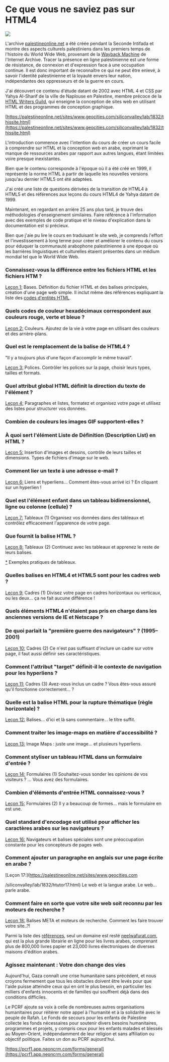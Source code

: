 # Ce que vous ne saviez pas sur HTML4

![](https://images.prismic.io/syntia/ZntVg5bWFbowe2vl_nablus.png?auto=format,compress?auto=compress,format)

L'archive [palestineonline.net](//palestineonline.net) a été créée pendant la Seconde Intifada et montre des aspects culturels palestiniens dans les premiers temps de l'histoire du World Wide Web, provenant de la [Wayback Machine](https://web.archive.org/) de l'Internet Archive. Tracer la présence en ligne palestinienne est une forme de résistance, de connexion et d'expression face à une occupation continue. Il est donc important de reconnaître ce qui ne peut être enlevé, à savoir l'identité palestinienne et la loyauté envers leur nation, indépendantes des oppresseurs et de la guerre en cours.

J'ai découvert ce contenu d'étude datant de 2002 avec HTML 4 et CSS par Yahya Al-Sharif de la ville de Naplouse en Palestine, membre précoce de la [HTML Writers Guild](https://hwg.org/resources/faqs/memberFAQ.html), qui enseigne la conception de sites web en utilisant HTML et des programmes de conception graphique.

[https://palestineonline.net/sites/www.geocities.com/siliconvalley/lab/1832/thissite.html](https://palestineonline.net/sites/www.geocities.com/siliconvalley/lab/1832/thissite.html)

L'introduction commence avec l'intention du cours de créer un cours facile à comprendre sur HTML et la conception web en arabe, exprimant le manque de ressources arabes par rapport aux autres langues, étant limitées voire presque inexistantes.

Bien que le contenu corresponde à l'époque où il a été créé en 1999, il représente la norme HTML à partir de laquelle les nouvelles versions jusqu'au dernier HTML5 ont été adaptées.

J'ai créé une liste de questions dérivées de la transition de HTML4 à HTML5 et des références aux leçons du cours HTML4 de Yahya datant de 1999.

Maintenant, en regardant en arrière 25 ans plus tard, je trouve des méthodologies d'enseignement similaires. Faire référence à l'information avec des exemples de code pratique et le niveau d'explication dans la documentation est si précieux.

Bien que j'aie pu lire le cours en traduisant le site web, je comprends l'effort et l'investissement à long terme pour créer et améliorer le contenu du cours pour éduquer la communauté arabophone palestinienne à une époque où les barrières linguistiques et culturelles étaient présentes dans un médium mondial tel que le World Wide Web.

### Connaissez-vous la différence entre les fichiers HTML et les fichiers HTM ?

[Leçon 1:](https://palestineonline.net/sites/www.geocities.com/siliconvalley/lab/1832/htutor01.html) Bases. Définition du fichier HTML et des balises principales, création d'une page web simple. Il inclut même des références expliquant la liste des [codes d'entités HTML](https://palestineonline.net/sites/www.geocities.com/siliconvalley/lab/1832/ampersnd.html).

### Quels codes de couleur hexadécimaux correspondent aux couleurs rouge, verte et bleue ?

[Leçon 2:](https://palestineonline.net/sites/www.geocities.com/siliconvalley/lab/1832/htutor02.html) Couleurs. Ajoutez de la vie à votre page en utilisant des couleurs et des arrière-plans.

### Quel est le remplacement de la balise <font> de HTML4 ?

"Il y a toujours plus d'une façon d'accomplir le même travail".

[Leçon 3:](https://palestineonline.net/sites/www.geocities.com/siliconvalley/lab/1832/htutor03.html) Polices. Contrôler les polices sur la page, choisir leurs types, tailles et formats.

### Quel attribut global HTML définit la direction du texte de l'élément ?

[Leçon 4:](https://palestineonline.net/sites/www.geocities.com/siliconvalley/lab/1832/htutor04.html) Paragraphes et listes, formatez et organisez votre page et utilisez des listes pour structurer vos données.

### Combien de couleurs les images GIF supportent-elles ?

### À quoi sert l'élément Liste de Définition (Description List) en HTML ?

[Leçon 5:](https://palestineonline.net/sites/www.geocities.com/siliconvalley/lab/1832/htutor05.html) Insertion d'images et dessins, contrôle de leurs tailles et dimensions. Types de fichiers d'image sur le web.

### Comment lier un texte à une adresse e-mail ?

[Leçon 6:](https://palestineonline.net/sites/www.geocities.com/siliconvalley/lab/1832/htutor06.html) Liens et hyperliens... Comment êtes-vous arrivé ici ? En cliquant sur un hyperlien !

### Quel est l'élément enfant dans un tableau bidimensionnel, ligne ou colonne (cellule) ?

[Leçon 7:](https://palestineonline.net/sites/www.geocities.com/siliconvalley/lab/1832/htutor07.html) Tableaux (1) Organisez vos données dans des tableaux et contrôlez efficacement l'apparence de votre page.

### Que fournit la balise HTML <caption> ?

[Leçon 8:](https://palestineonline.net/sites/www.geocities.com/siliconvalley/lab/1832/htutor08.html) Tableaux (2) Continuez avec les tableaux et apprenez le reste de leurs balises.

[\*](https://palestineonline.net/sites/www.geocities.com/siliconvalley/lab/1832/tablexam.html) Exemples pratiques de tableaux.

### Quelles balises en HTML4 et HTML5 sont pour les cadres web ?

[Leçon 9:](https://palestineonline.net/sites/www.geocities.com/siliconvalley/lab/1832/htutor09.html) Cadres (1) Divisez votre page en cadres horizontaux ou verticaux, ou les deux... ça ne fait aucune différence !

### Quels éléments HTML4 n'étaient pas pris en charge dans les anciennes versions de IE et Netscape ?

### De quoi parlait la "première guerre des navigateurs" ? (1995–2001)

[Leçon 10:](https://palestineonline.net/sites/www.geocities.com/siliconvalley/lab/1832/htutor10.html) Cadres (2) Ce n'est pas suffisant d'inclure un cadre sur votre page, il faut aussi définir ses caractéristiques.

### Comment l'attribut "target" définit-il le contexte de navigation pour les hyperliens ?

[Leçon 11:](https://palestineonline.net/sites/www.geocities.com/siliconvalley/lab/1832/htutor11.html) Cadres (3) Avez-vous inclus un cadre ? Vous êtes-vous assuré qu'il fonctionne correctement... ?

### Quelle est la balise HTML pour la rupture thématique (règle horizontale) ?

[Leçon 12:](https://palestineonline.net/sites/www.geocities.com/siliconvalley/lab/1832/htutor12.html) Balises... d'ici et là sans commentaire... le titre suffit.

### Comment traiter les image-maps en matière d'accessibilité ?

[Leçon 13:](https://palestineonline.net/sites/www.geocities.com/siliconvalley/lab/1832/htutor13.html) Image Maps : juste une image... et plusieurs hyperliens.

### Comment styliser un tableau HTML dans un formulaire d'entrée ?

[Leçon 14:](https://palestineonline.net/sites/www.geocities.com/siliconvalley/lab/1832/htutor14.html) Formulaires (1) Souhaitez-vous sonder les opinions de vos visiteurs ? ... Vous avez des formulaires.

### Combien d'éléments d'entrée HTML connaissez-vous ?

[Leçon 15:](https://palestineonline.net/sites/www.geocities.com/siliconvalley/lab/1832/htutor15.html) Formulaires (2) Il y a beaucoup de formes... mais le formulaire en est une.

### Quel standard d'encodage est utilisé pour afficher les caractères arabes sur les navigateurs ?

[Leçon 16:](https://palestineonline.net/sites/www.geocities.com/siliconvalley/lab/1832/htutor16.html) Navigateurs et balises spéciales sont une préoccupation constante pour les concepteurs de pages web.

### Comment ajouter un paragraphe en anglais sur une page écrite en arabe ?

[Leçon 17:](https://palestineonline.net/sites/www.geocities.com

/siliconvalley/lab/1832/htutor17.html) Le web et la langue arabe. Le web... parle arabe.

### Comment faire en sorte que votre site web soit reconnu par les moteurs de recherche ?

[Leçon 18:](https://palestineonline.net/sites/www.geocities.com/siliconvalley/lab/1832/htutor18.html) Balises META et moteurs de recherche. Comment les faire trouver votre site..?!

Parmi la liste des [références](https://palestineonline.net/sites/www.geocities.com/siliconvalley/lab/1832/links.html), seul un domaine est resté [neelwafurat.com](//neelwafurat.com), qui est la plus grande librairie en ligne pour les livres arabes, comprenant plus de 800,000 livres papier et 23,000 livres électroniques de diverses maisons d'édition arabes.

### Agissez maintenant : Votre don change des vies

Aujourd'hui, Gaza connaît une crise humanitaire sans précédent, et nous croyons fermement que tous les obstacles doivent être levés pour que l'aide puisse atteindre ceux qui en ont le plus besoin, en particulier les milliers d'enfants innocents et de familles qui souffrent déjà dans des conditions difficiles.

Le PCRF ajoute sa voix à celle de nombreuses autres organisations humanitaires pour réitérer notre appel à l'humanité et à la solidarité avec le peuple de Rafah. Le Fonds de secours pour les enfants de Palestine collecte les fonds nécessaires pour soutenir divers besoins humanitaires, programmes et projets, y compris ceux pour les enfants malades et blessés au Moyen-Orient, indépendamment de leur religion et sans affiliation ou objectif politique. Faites un don au PCRF aujourd'hui.

[https://pcrf1.app.neoncrm.com/forms/general](https://pcrf1.app.neoncrm.com/forms/general)